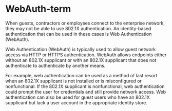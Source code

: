 # WebAuth-term

When guests, contractors or employees connect to the enterprise network, they may not be able to use 802.1X authentication. An identity-based authentication that can be used in these cases is Web Authentication (WebAuth).

Web Authentication (WebAuth) is typically used to allow guest network access via HTTP or HTTPS authentication. WebAuth allows endpoints either without an 802.1X supplicant or with an 802.1X supplicant that does not authenticate to authenticate by another means.

For example, web authentication can be used as a method of last resort when an 802.1X supplicant is not installed or is misconfigured or nonfunctional. If the 802.1X supplicant is nonfunctional, web authentication could prompt the user for credentials and still provide network access. Web authentication can also be used for guest users who have an 802.1X supplicant but lack a user account in the appropriate identity store.

